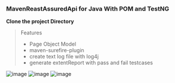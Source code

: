 ### MavenReastAssuredApi for Java With POM and TestNG

**Clone the project Directory**



> Features
> - Page Object Model
> - maven-surefire-plugin
> - create text log file with log4j 
> - generate extentReport with pass and fail testcases 



![image](https://user-images.githubusercontent.com/128251609/228706000-5d7f6c4b-4a0b-4854-988d-6885a48a1b1f.png)
![image](https://user-images.githubusercontent.com/128251609/228706237-394e8b5e-fd38-45c1-b6a5-dc1189761d6d.png)
![image](https://user-images.githubusercontent.com/128251609/228706390-aeada965-64e2-454d-8d27-8e4274142ab0.png)






